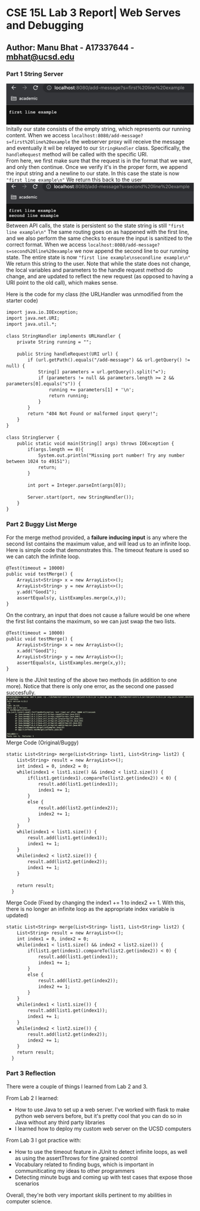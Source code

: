 # CSE 15L Lab 3 Report| Web Serves and Debugging 
## Author: Manu Bhat - A17337644 - mbhat@ucsd.edu

### Part 1 String Server
![line 1](p1-line1.png)
Initally our state consists of the empty string, which represents our running content.
When we access `localhost:8080/add-message?s=first%20line%20example` the webserver proxy will receive the message and eventually it wil be relayed to our `StringHandler` class. Specifically, the `handleRequest` method will be called with the specific URI.  
From here, we first make sure that the request is in the format that we want, and only then continue. Once we verify it's in the proper form, we append the input string and a newline to our state. In this case the state is now `"first line example\n"` We return this back to the user 
![line 2](p1-line2.png)
Between API calls, the state is persistent so the state string is still `"first line example\n"`
The same routing goes on as happened with the first line, and we also perform the same checks to ensure the input is sanitized to the correct format. 
When we access `localhost:8080/add-message?s=second%20line%20example` we now append the second line to our running state. The entire state is now `"first line example\nsecondline example\n"` We return this string to the user. Note that while the state does not change, the local variables and parameters to the handle request method do change, and are updated to reflect the new request (as opposed to having a URI point to the old call), which makes sense. 

Here is the code for my class (the URLHandler was unmodified from the starter code)
```
import java.io.IOException;
import java.net.URI;
import java.util.*;

class StringHandler implements URLHandler {
    private String running = ""; 

    public String handleRequest(URI url) {
        if (url.getPath().equals("/add-message") && url.getQuery() != null) {
            String[] parameters = url.getQuery().split("=");
            if (parameters != null && parameters.length >= 2 && parameters[0].equals("s")) {   
                running += parameters[1] + '\n'; 
                return running;
            }
        } 
        return "404 Not Found or malformed input query!";
    }
}

class StringServer {
    public static void main(String[] args) throws IOException {
        if(args.length == 0){
            System.out.println("Missing port number! Try any number between 1024 to 49151");
            return;
        }

        int port = Integer.parseInt(args[0]);

        Server.start(port, new StringHandler());
    }
}
```

### Part 2 Buggy List Merge

For the merge method provided, a **failure inducing input** is any where the second list contains the maximum value, and will lead us to an infinite loop. Here is simple code that demonstrates this. The timeout feature is used so we can catch the infinite loop.
```
@Test(timeout = 10000)
public void testMerge() {
    ArrayList<String> x = new ArrayList<>();
    ArrayList<String> y = new ArrayList<>();
    y.add("Good1");
    assertEquals(y, ListExamples.merge(x,y));
}
```

On the contrary, an input that does not cause a failure would be one where the first list contains the maximum, so we can just swap the two lists.
```
@Test(timeout = 10000)
public void testMerge() {
    ArrayList<String> x = new ArrayList<>();
    x.add("Good1");
    ArrayList<String> y = new ArrayList<>();
    assertEquals(x, ListExamples.merge(x,y));
}
```

Here is the JUnit testing of the above two methods (in addition to one more). Notice that there is only one error, as the second one passed succesfully.
![timeout](p2-timeout.png)
Merge Code (Original/Buggy)
```
static List<String> merge(List<String> list1, List<String> list2) {
    List<String> result = new ArrayList<>();
    int index1 = 0, index2 = 0;
    while(index1 < list1.size() && index2 < list2.size()) {
        if(list1.get(index1).compareTo(list2.get(index2)) < 0) {
            result.add(list1.get(index1));
            index1 += 1;
        }
        else {
            result.add(list2.get(index2));
            index2 += 1;
        }
    }
    while(index1 < list1.size()) {
        result.add(list1.get(index1));
        index1 += 1;
    }
    while(index2 < list2.size()) {
        result.add(list2.get(index2));
        index1 += 1;
    }

    return result;
  }
```

Merge Code (Fixed by changing the index1 += 1 to index2 += 1. With this, there is no longer an infinite loop as the appropriate index variable is updated)
```
static List<String> merge(List<String> list1, List<String> list2) {
    List<String> result = new ArrayList<>();
    int index1 = 0, index2 = 0;
    while(index1 < list1.size() && index2 < list2.size()) {
        if(list1.get(index1).compareTo(list2.get(index2)) < 0) {
            result.add(list1.get(index1));
            index1 += 1;
        }
        else {
            result.add(list2.get(index2));
            index2 += 1;
        }
    }
    while(index1 < list1.size()) {
        result.add(list1.get(index1));
        index1 += 1;
    }
    while(index2 < list2.size()) {
        result.add(list2.get(index2));
        index2 += 1;
    }
    return result;
  }
```

### Part 3 Reflection

There were a couple of things I learned from Lab 2 and 3.

From Lab 2 I learned:
- How to use Java to set up a web server. I've worked with flask to make python web servers before, but it's pretty cool that you can do so in Java without any third party libraries
- I learned how to deploy my custom web server on the UCSD computers

From Lab 3 I got practice with:
- How to use the timeout feature in JUnit to detect infinite loops, as well as using the assertThrows for fine grained control
- Vocabulary related to finding bugs, which is important in communiticating my ideas to other programmers
- Detecting minute bugs and coming up with test cases that expose those scenarios

Overall, they're both very important skills pertinent to my abilities in computer science.

